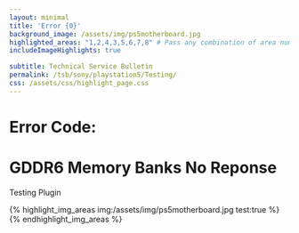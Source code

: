 ```yaml
---
layout: minimal
title: 'Error {0}'
background_image: /assets/img/ps5motherboard.jpg
highlighted_areas: "1,2,4,3,5,6,7,8" # Pass any combination of area numbers separated by 
includeImageHighlights: true

subtitle: Technical Service Bulletin
permalink: /tsb/sony/playstation5/Testing/
css: /assets/css/highlight_page.css
---
```


# Error Code: 

# GDDR6 Memory Banks No Reponse

Testing Plugin

{% highlight_img_areas img:/assets/img/ps5motherboard.jpg test:true %}
{% endhighlight_img_areas %}
